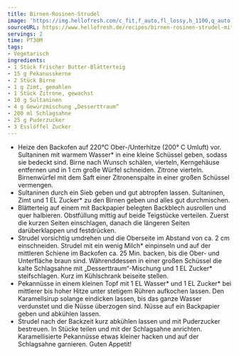 ```yaml
---
title: Birnen-Rosinen-Strudel
image: 'https://img.hellofresh.com/c_fit,f_auto,fl_lossy,h_1100,q_auto,w_2600/hellofresh_s3/image/6347804cee7656ed3b0c654e-9a46c4e2.jpg'
sourceURL: https://www.hellofresh.de/recipes/birnen-rosinen-strudel-mit-karamellisierten-pekannussen-6347804cee7656ed3b0c654e
servings: 2
time: PT30M
tags:
- Vegetarisch
ingredients:
- 1 Stück Frischer Butter-Blätterteig
- 15 g Pekanusskerne
- 2 Stück Birne
- 1 g Zimt, gemahlen
- 1 Stück Zitrone, gewachst
- 10 g Sultaninen
- 4 g Gewürzmischung „Desserttraum“
- 200 ml Schlagsahne
- 25 g Puderzucker
- 3 Esslöffel Zucker
---
```


- Heize den Backofen auf 220°C Ober-/Unterhitze (200° C Umluft) vor.  Sultaninen mit warmem Wasser\* in eine kleine Schüssel geben, sodass sie bedeckt sind.  Birne nach Wunsch schälen, vierteln, Kerngehäuse entfernen und in 1 cm große Würfel schneiden.  Zitrone vierteln. Birnenwürfel mit dem Saft einer Zitronenspalte in einer großen Schüssel vermengen.
- Sultaninen durch ein Sieb geben und gut abtropfen lassen.  Sultaninen, Zimt und 1 EL Zucker\* zu den Birnen geben und alles gut durchmischen.
- Blätterteig auf einem mit Backpapier belegten Backblech ausrollen und quer halbieren. Obstfüllung mittig auf beide Teigstücke verteilen. Zuerst die kurzen Seiten einschlagen, danach die längeren Seiten darüberklappen und festdrücken.
- Strudel vorsichtig umdrehen und die Oberseite im Abstand von ca. 2 cm einschneiden. Strudel mit ein wenig Milch\* einpinseln und auf der mittleren Schiene im Backofen ca. 25 Min. backen, bis die Ober- und Unterfläche braun sind.  Währenddessen in einer großen Schüssel die kalte Schlagsahne mit „Desserttraum“-Mischung und 1 EL Zucker\* steifschlagen. Kurz im Kühlschrank beiseite stellen.
- Pekannüsse in einem kleinen Topf mit 1 EL Wasser\* und 1 EL Zucker\* bei mittlerer bis hoher Hitze unter stetigem Rühren aufkochen lassen. Den Karamellsirup solange eindicken lassen, bis das ganze Wasser verdunstet und die Nüsse überzogen sind. Nüsse auf ein Backpapier geben und abkühlen lassen.
- Strudel nach der Backzeit kurz abkühlen lassen und mit Puderzucker bestreuen. In Stücke teilen und mit der Schlagsahne anrichten.  Karamellisierte Pekannüsse etwas kleiner hacken und auf der Schlagsahne garnieren.  Guten Appetit!
